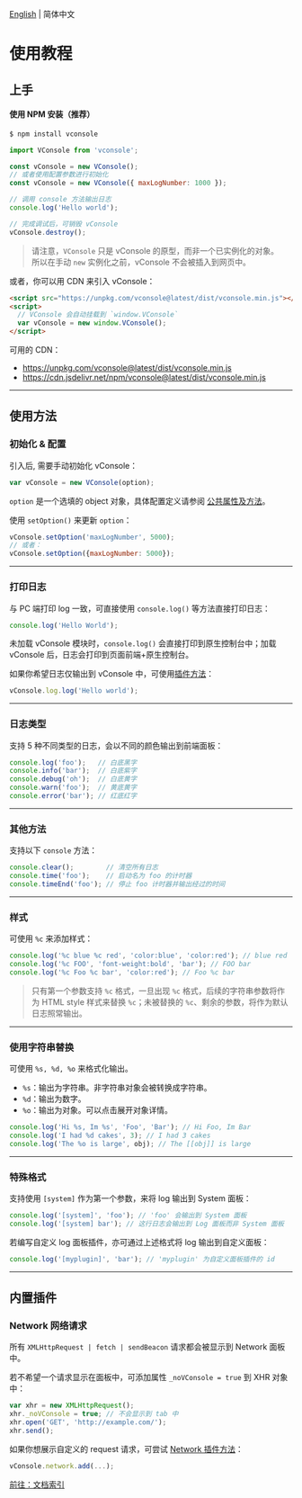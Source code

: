[English](./tutorial.md) | 简体中文

使用教程
===

## 上手

#### 使用 NPM 安装（推荐）

```bash
$ npm install vconsole
```

```javascript
import VConsole from 'vconsole';

const vConsole = new VConsole();
// 或者使用配置参数进行初始化
const vConsole = new VConsole({ maxLogNumber: 1000 });

// 调用 console 方法输出日志
console.log('Hello world');

// 完成调试后，可销毁 vConsole
vConsole.destroy();
```

> 请注意，`VConsole` 只是 vConsole 的原型，而非一个已实例化的对象。  
> 所以在手动 `new` 实例化之前，vConsole 不会被插入到网页中。

或者，你可以用 CDN 来引入 vConsole：

```html
<script src="https://unpkg.com/vconsole@latest/dist/vconsole.min.js"></script>
<script>
  // VConsole 会自动挂载到 `window.VConsole`
  var vConsole = new window.VConsole();
</script>
```

可用的 CDN：

- https://unpkg.com/vconsole@latest/dist/vconsole.min.js
- https://cdn.jsdelivr.net/npm/vconsole@latest/dist/vconsole.min.js


---

## 使用方法

### 初始化 & 配置

引入后, 需要手动初始化 vConsole：

```javascript
var vConsole = new VConsole(option);
```

`option` 是一个选填的 object 对象，具体配置定义请参阅 [公共属性及方法](./public_properties_methods_CN.md)。

使用 `setOption()` 来更新 `option`：

```javascript
vConsole.setOption('maxLogNumber', 5000);
// 或者：
vConsole.setOption({maxLogNumber: 5000});
```

---

### 打印日志

与 PC 端打印 log 一致，可直接使用 `console.log()` 等方法直接打印日志：

```javascript
console.log('Hello World');
```

未加载 vConsole 模块时，`console.log()` 会直接打印到原生控制台中；加载 vConsole 后，日志会打印到页面前端+原生控制台。

如果你希望日志仅输出到 vConsole 中，可使用[插件方法](./plugin_properties_methods_CN.md)：

```javascript
vConsole.log.log('Hello world');
```

---

### 日志类型

支持 5 种不同类型的日志，会以不同的颜色输出到前端面板：

```javascript
console.log('foo');   // 白底黑字
console.info('bar');  // 白底紫字
console.debug('oh');  // 白底黄字
console.warn('foo');  // 黄底黄字
console.error('bar'); // 红底红字
```

---

### 其他方法

支持以下 `console` 方法：

```javascript
console.clear();        // 清空所有日志
console.time('foo');    // 启动名为 foo 的计时器
console.timeEnd('foo'); // 停止 foo 计时器并输出经过的时间
```

---

### 样式

可使用 `%c` 来添加样式：

```javascript
console.log('%c blue %c red', 'color:blue', 'color:red'); // blue red
console.log('%c FOO', 'font-weight:bold', 'bar'); // FOO bar
console.log('%c Foo %c bar', 'color:red'); // Foo %c bar
```

> 只有第一个参数支持 `%c` 格式，一旦出现 `%c` 格式，后续的字符串参数将作为 HTML style 样式来替换 `%c`；未被替换的 `%c`、剩余的参数，将作为默认日志照常输出。


---


### 使用字符串替换

可使用 `%s, %d, %o` 来格式化输出。

- `%s`：输出为字符串。非字符串对象会被转换成字符串。
- `%d`：输出为数字。
- `%o`：输出为对象。可以点击展开对象详情。

```javascript
console.log('Hi %s, Im %s', 'Foo', 'Bar'); // Hi Foo, Im Bar
console.log('I had %d cakes', 3); // I had 3 cakes
console.log('The %o is large', obj); // The [[obj]] is large
```

---

### 特殊格式

支持使用 `[system]` 作为第一个参数，来将 log 输出到 System 面板：

```javascript
console.log('[system]', 'foo'); // 'foo' 会输出到 System 面板
console.log('[system] bar'); // 这行日志会输出到 Log 面板而非 System 面板
```

若编写自定义 log 面板插件，亦可通过上述格式将 log 输出到自定义面板：

```javascript
console.log('[myplugin]', 'bar'); // 'myplugin' 为自定义面板插件的 id
```

---

## 内置插件

### Network 网络请求

所有 `XMLHttpRequest | fetch | sendBeacon` 请求都会被显示到 Network 面板中。

若不希望一个请求显示在面板中，可添加属性 `_noVConsole = true` 到 XHR 对象中：

```javascript
var xhr = new XMLHttpRequest();
xhr._noVConsole = true; // 不会显示到 tab 中
xhr.open('GET', 'http://example.com/');
xhr.send();
```

如果你想展示自定义的 request 请求，可尝试 [Network 插件方法](./plugin_properties_methods_CN.md)：

```javascript
vConsole.network.add(...);
```


[前往：文档索引](./a_doc_index_CN.md)
